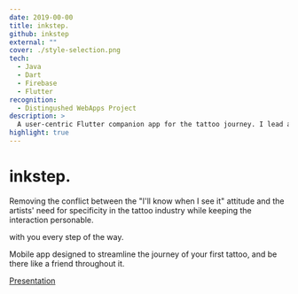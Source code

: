```yaml
---
date: 2019-00-00
title: inkstep.
github: inkstep
external: ""
cover: ./style-selection.png
tech:
  - Java
  - Dart
  - Firebase
  - Flutter
recognition:
  - Distingushed WebApps Project
description: >
  A user-centric Flutter companion app for the tattoo journey. I lead a small team, and together we focused on fulfilling a real need in the tattoo industry for specificity and clients need for comfort and visualisation.
highlight: true
---
```


# inkstep.

Removing the conflict between the "I'll know when I see it" attitude and the artists' need for specificity in the tattoo industry while keeping the interaction personable.

with you every step of the way.

Mobile app designed to streamline the journey of your first tattoo, and be there like a friend throughout it.

[Presentation](https://docs.google.com/presentation/d/1opLx9JsFNvtbFvzewIrgcovOuTjsMMMpG0Z0BGvckRA/edit#slide=id.g584679832c_0_269)
